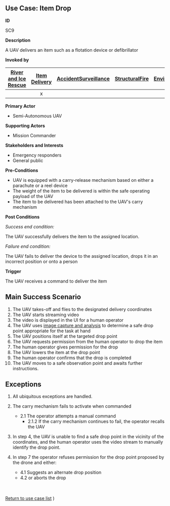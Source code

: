 ## Use Case:  Item Drop

**ID**

SC9

**Description**

A UAV delivers an item such as a flotation device or defibrillator

**Invoked by**

| [River and Ice Rescue](../main/RiverRescue.md) | [Item Delivery](../main/ItemDelivery.md)| [AccidentSurveillance](../main/AccidentSurveillance.md) | [StructuralFire](../main/StructuralFire.md) | [EnvironmentalSampling](../main/EnvironmentalSampling.md) |
| :------: | :--------: | :--------: | :------: |:------: |
|   | x |   |   |  |


**Primary Actor**

- Semi-Autonomous UAV

**Supporting Actors**

- Mission Commander

**Stakeholders and Interests**

- Emergency responders
- General public

**Pre-Conditions**

- UAV is equipped with a carry-release mechanism based on either a parachute or a reel device
- The weight of the item to be delivered is within the safe operating payload of the UAV
- The item to be delivered has been attached to the UAV's carry mechanism

**Post Conditions**

_Success end condition:_

The UAV successfully delivers the item to the assigned location.

_Failure end condition:_

The UAV fails to deliver the device to the assigned location, drops it in an incorrect position or onto a person

**Trigger**

The UAV receives a command to deliver the item

## Main Success Scenario

1. The UAV takes-off and flies to the designated delivery coordinates
2. The UAV starts streaming video
3. The video is displayed in the UI for a human operator
4. The UAV uses [image capture and analysis](ImageCaptureAndAnalysis.md) to determine a safe drop point appropriate for the task at hand
5. The UAV positions itself at the targeted drop point
6. The UAV requests permission from the human operator to drop the item
7. The human operator gives permission for the drop
8. The UAV lowers the item at the drop point
9. The human operator confirms that the drop is completed
10. The UAV moves to a safe observation point and awaits further instructions.

## Exceptions

1. All ubiquitous exceptions are handled.

2. The carry mechanism fails to activate when commanded
   * 2.1 The operator attempts a manual command
      * 2.1.2  If the carry mechanism continues to fail, the operator recalls the UAV

3. In step 4, the UAV is unable to find a safe drop point in the vicinity of the coordinates, and the human operator uses the video stream to manually identify the drop point. 
   
4. In step 7 the operator refuses permission for the drop point proposed by the drone and either:
   * 4.1 Suggests an alternate drop position
   * 4.2 or aborts the drop

<br><br>
[Return to use case list](../../README.md) )
